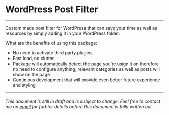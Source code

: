 <h1>WordPress Post Filter</h1>
<hr>
<p>Custom made post filter for WordPress that can save your time as well as resources by simply adding it in your WordPress folder.</p>
<p>What are the benefits of using this package:</p>
<ul>
  <li>No need to activate third party plugins</li>
  <li>Fast load, no clutter</li>
  <li>Package will automatically detect the page you're usign it on therefore no need to configure anything, relevant categories as well as posts will show on the page</li>
  <li>Continious development that will provide even better future experience and styling</li>
</ul>
<hr>
<h6>This document is still in draft and is subject to change. Feel free to contact me on <a href="mailto:stax@stefanstax.com">email</a> for furhter details before this document is fully written out.</h6>
